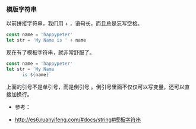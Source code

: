 ### 模版字符串

以前拼接字符串，我们用 + ，语句长，而且总是忘写空格。
```js
const name = 'happypeter'
let str = 'My Name is ' + name
```
现在有了模板字符串，就非常舒服了。
```js
const name = 'happypeter'
let str = `My Name
      is ${name}`
```
上面的引号不是单引号，而是倒引号 。倒引号里面不仅仅可以写变量，还可以直接加换行。

* 参考：

- http://es6.ruanyifeng.com/#docs/string#模板字符串
